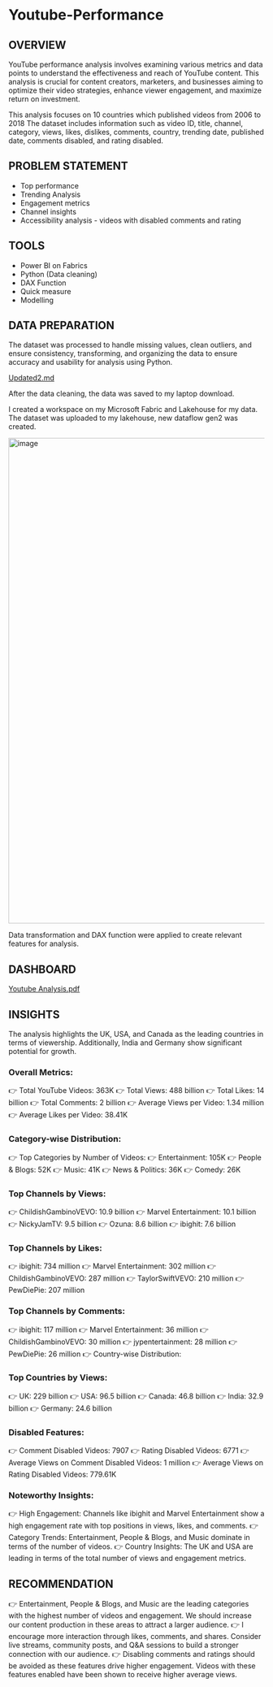# Youtube-Performance

## OVERVIEW
YouTube performance analysis involves examining various metrics and data points to understand the effectiveness and reach of YouTube content. This analysis is crucial for content creators, marketers, and businesses aiming to optimize their video strategies, enhance viewer engagement, and maximize return on investment.

This analysis focuses on 10 countries which published videos from 2006 to 2018
The dataset includes information such as video ID, title, channel, category, views, likes, dislikes, comments, country, trending date, published date, comments disabled, and rating disabled.

## PROBLEM STATEMENT
* Top performance
* Trending Analysis
* Engagement metrics
* Channel insights
* Accessibility analysis - videos with disabled comments and rating

## TOOLS
* Power BI on Fabrics
* Python (Data cleaning)
* DAX Function
* Quick measure
* Modelling

## DATA PREPARATION
The dataset was processed to handle missing values, clean outliers, and ensure consistency, transforming, and organizing the data to ensure accuracy and usability for analysis using Python. 

[Updated2.md](https://github.com/user-attachments/files/16120988/Updated2.md)

After the data cleaning, the data was saved to my laptop download.

I created a workspace on my Microsoft Fabric and Lakehouse for my data. The dataset was uploaded to my lakehouse, new dataflow gen2 was created. 

<img width="956" alt="image" src="https://github.com/Adewumi25-tech/Youtube-Performance/assets/72547309/6f394ffa-dcb7-4b49-bb54-7831731a0996">

Data transformation and DAX function were applied to create relevant features for analysis.


## DASHBOARD
[Youtube Analysis.pdf](https://github.com/user-attachments/files/16121479/Youtube.Analysis.pdf)

## INSIGHTS
The analysis highlights the UK, USA, and Canada as the leading countries in terms of viewership. Additionally, India and Germany show significant potential for growth. 

### Overall Metrics:
👉 Total YouTube Videos: 363K
👉 Total Views: 488 billion
👉 Total Likes: 14 billion
👉 Total Comments: 2 billion
👉 Average Views per Video: 1.34 million
👉 Average Likes per Video: 38.41K

### Category-wise Distribution:
👉 Top Categories by Number of Videos:
👉 Entertainment: 105K
👉 People & Blogs: 52K
👉 Music: 41K
👉 News & Politics: 36K
👉 Comedy: 26K

### Top Channels by Views:
👉 ChildishGambinoVEVO: 10.9 billion
👉 Marvel Entertainment: 10.1 billion
👉 NickyJamTV: 9.5 billion
👉 Ozuna: 8.6 billion
👉 ibighit: 7.6 billion

### Top Channels by Likes:
👉 ibighit: 734 million
👉 Marvel Entertainment: 302 million
👉 ChildishGambinoVEVO: 287 million
👉 TaylorSwiftVEVO: 210 million
👉 PewDiePie: 207 million

### Top Channels by Comments:
👉 ibighit: 117 million
👉 Marvel Entertainment: 36 million
👉 ChildishGambinoVEVO: 30 million
👉 jypentertainment: 28 million
👉 PewDiePie: 26 million
👉 Country-wise Distribution:

### Top Countries by Views:
👉 UK: 229 billion
👉 USA: 96.5 billion
👉 Canada: 46.8 billion
👉 India: 32.9 billion
👉 Germany: 24.6 billion

### Disabled Features:
👉 Comment Disabled Videos: 7907
👉 Rating Disabled Videos: 6771
👉 Average Views on Comment Disabled Videos: 1 million
👉 Average Views on Rating Disabled Videos: 779.61K

### Noteworthy Insights:
👉 High Engagement: Channels like ibighit and Marvel Entertainment show a high engagement rate with top positions in views, likes, and comments.
👉 Category Trends: Entertainment, People & Blogs, and Music dominate in terms of the number of videos.
👉 Country Insights: The UK and USA are leading in terms of the total number of views and engagement metrics.


## RECOMMENDATION
👉 Entertainment, People & Blogs, and Music are the leading categories with the highest number of videos and engagement. We should increase our content production in these areas to attract a larger audience.
👉 I encourage more interaction through likes, comments, and shares. Consider live streams, community posts, and Q&A sessions to build a stronger connection with our audience.
👉 Disabling comments and ratings should be avoided as these features drive higher engagement. Videos with these features enabled have been shown to receive higher average views.




